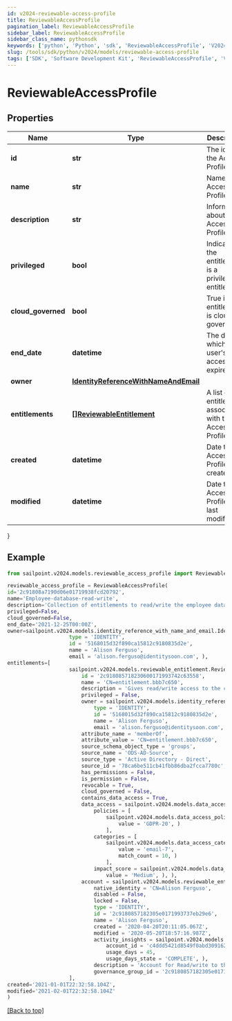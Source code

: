 ```yaml
---
id: v2024-reviewable-access-profile
title: ReviewableAccessProfile
pagination_label: ReviewableAccessProfile
sidebar_label: ReviewableAccessProfile
sidebar_class_name: pythonsdk
keywords: ['python', 'Python', 'sdk', 'ReviewableAccessProfile', 'V2024ReviewableAccessProfile'] 
slug: /tools/sdk/python/v2024/models/reviewable-access-profile
tags: ['SDK', 'Software Development Kit', 'ReviewableAccessProfile', 'V2024ReviewableAccessProfile']
---
```


# ReviewableAccessProfile


## Properties

Name | Type | Description | Notes
------------ | ------------- | ------------- | -------------
**id** | **str** | The id of the Access Profile | [optional] 
**name** | **str** | Name of the Access Profile | [optional] 
**description** | **str** | Information about the Access Profile | [optional] 
**privileged** | **bool** | Indicates if the entitlement is a privileged entitlement | [optional] 
**cloud_governed** | **bool** | True if the entitlement is cloud governed | [optional] 
**end_date** | **datetime** | The date at which a user's access expires | [optional] 
**owner** | [**IdentityReferenceWithNameAndEmail**](identity-reference-with-name-and-email) |  | [optional] 
**entitlements** | [**[]ReviewableEntitlement**](reviewable-entitlement) | A list of entitlements associated with this Access Profile | [optional] 
**created** | **datetime** | Date the Access Profile was created. | [optional] 
**modified** | **datetime** | Date the Access Profile was last modified. | [optional] 
}

## Example

```python
from sailpoint.v2024.models.reviewable_access_profile import ReviewableAccessProfile

reviewable_access_profile = ReviewableAccessProfile(
id='2c91808a7190d06e01719938fcd20792',
name='Employee-database-read-write',
description='Collection of entitlements to read/write the employee database',
privileged=False,
cloud_governed=False,
end_date='2021-12-25T00:00Z',
owner=sailpoint.v2024.models.identity_reference_with_name_and_email.IdentityReferenceWithNameAndEmail(
                    type = 'IDENTITY', 
                    id = '5168015d32f890ca15812c9180835d2e', 
                    name = 'Alison Ferguso', 
                    email = 'alison.ferguso@identitysoon.com', ),
entitlements=[
                    sailpoint.v2024.models.reviewable_entitlement.ReviewableEntitlement(
                        id = '2c918085718230600171993742c63558', 
                        name = 'CN=entitlement.bbb7c650', 
                        description = 'Gives read/write access to the company database', 
                        privileged = False, 
                        owner = sailpoint.v2024.models.identity_reference_with_name_and_email.IdentityReferenceWithNameAndEmail(
                            type = 'IDENTITY', 
                            id = '5168015d32f890ca15812c9180835d2e', 
                            name = 'Alison Ferguso', 
                            email = 'alison.ferguso@identitysoon.com', ), 
                        attribute_name = 'memberOf', 
                        attribute_value = 'CN=entitlement.bbb7c650', 
                        source_schema_object_type = 'groups', 
                        source_name = 'ODS-AD-Source', 
                        source_type = 'Active Directory - Direct', 
                        source_id = '78ca6be511cb41fbb86dba2fcca7780c', 
                        has_permissions = False, 
                        is_permission = False, 
                        revocable = True, 
                        cloud_governed = False, 
                        contains_data_access = True, 
                        data_access = sailpoint.v2024.models.data_access.DataAccess(
                            policies = [
                                sailpoint.v2024.models.data_access_policies_inner.DataAccess_policies_inner(
                                    value = 'GDPR-20', )
                                ], 
                            categories = [
                                sailpoint.v2024.models.data_access_categories_inner.DataAccess_categories_inner(
                                    value = 'email-7', 
                                    match_count = 10, )
                                ], 
                            impact_score = sailpoint.v2024.models.data_access_impact_score.DataAccess_impactScore(
                                value = 'Medium', ), ), 
                        account = sailpoint.v2024.models.reviewable_entitlement_account.ReviewableEntitlement_account(
                            native_identity = 'CN=Alison Ferguso', 
                            disabled = False, 
                            locked = False, 
                            type = 'IDENTITY', 
                            id = '2c9180857182305e0171993737eb29e6', 
                            name = 'Alison Ferguso', 
                            created = '2020-04-20T20:11:05.067Z', 
                            modified = '2020-05-20T18:57:16.987Z', 
                            activity_insights = sailpoint.v2024.models.activity_insights.ActivityInsights(
                                account_id = 'c4ddd5421d8549f0abd309162cafd3b1', 
                                usage_days = 45, 
                                usage_days_state = 'COMPLETE', ), 
                            description = 'Account for Read/write to the company database', 
                            governance_group_id = '2c9180857182305e0171993737eb29e6', ), )
                    ],
created='2021-01-01T22:32:58.104Z',
modified='2021-02-01T22:32:58.104Z'
)

```
[[Back to top]](#) 

